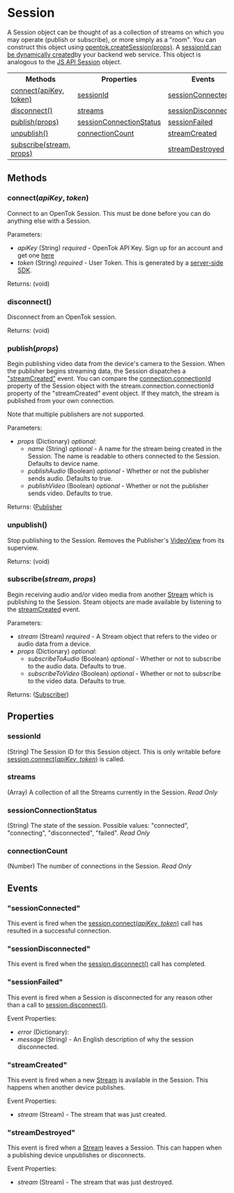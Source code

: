 # Session

A Session object can be thought of as a collection of streams on which you may operate (publish or subscribe), or more simply as a "room". 
You can construct this object using [opentok.createSession(props)](opentok.md#createsessionprops). A
[sessionId can be dynamically created](http://tokbox.com/opentok/tutorials/create-session/)by your backend web service. This object is
analogous to the [JS API Session](http://www.tokbox.com/opentok/docs/js/reference/Session.html) object.

<nav>
  <table>
    <tr>
      <th>Methods</th>
      <th>Properties</th>
      <th>Events</th>
    </tr>
    <tr>
      <td><a href="#connectapikey-token">connect(apiKey, token)</a></td>
      <td><a href="#sessionid">sessionId</a></td>
      <td><a href="#sessionconnected">sessionConnected</a></td>
    </tr>
    <tr>
      <td><a href="#disconnect">disconnect()</a></td>
      <td><a href="#streams">streams</a></td>
      <td><a href="#sessiondisconnected">sessionDisconnected</a></td>
    </tr>
    <tr>
      <td><a href="#publishprops">publish(props)</a></td>
      <td><a href="#sessionconnectionstatus">sessionConnectionStatus</a></td>
      <td><a href="#sessionfailed">sessionFailed</a></td>
    </tr>
    <tr>
      <td><a href="#unpublish">unpublish()</a></td>
      <td><a href="#connectioncount">connectionCount</a></td>
      <td><a href="#streamcreated">streamCreated</a></td>
    </tr>
    <tr>
      <td><a href="#subscribestream-props">subscribe(stream, props)</a></td>
      <td></td>
      <td><a href="#streamdestroyed">streamDestroyed</a></td>
    </tr>
  </table>
</nav>

## Methods

### connect(_apiKey_, _token_)

Connect to an OpenTok Session. This must be done before you can do anything else with a Session.

Parameters:
*  _apiKey_ (String) _required_ - OpenTok API Key. Sign up for an account and get one 
   [here](https://dashboard.tokbox.com/users/sign_in)
*  _token_ (String) _required_ - User Token. This is generated by a
   [server-side SDK](http://tokbox.com/opentok/libraries/server/).

Returns: (void)

### disconnect()

Disconnect from an OpenTok session.

Returns: (void)

### publish(_props_)

Begin publishing video data from the device's camera to the Session. When the publisher begins streaming data, the Session dispatches
a ["streamCreated"](#streamcreated) event. You can compare the [connection.connectionId](connection.md#connectionid) property of the Session object with the stream.connection.connectionId
property of the "streamCreated" event object. If they match, the stream is published from your own connection.

Note that multiple publishers are not supported.

Parameters:
*  _props_ (Dictionary) _optional_:
   *  _name_ (String) _optional_ - A name for the stream being created in the Session. The name is readable to others connected to the Session. Defaults to device name.
   *  _publishAudio_ (Boolean) _optional_ - Whether or not the publisher sends audio. Defaults to true.
   *  _publishVideo_ (Boolean) _optional_ - Whether or not the publisher sends video. Defaults to true.

Returns: ([Publisher](publisher.md#publisher)

### unpublish()

Stop publishing to the Session. Removes the Publisher's [VideoView](videoview.md#videoview) from its superview.

Returns: (void)

### subscribe(_stream_, _props_)

Begin receiving audio and/or video media from another [Stream](stream.md#stream) which is publishing to the Session. Steam
objects are made available by listening to the [streamCreated](#streamcreated) event.

Parameters:
*  _stream_ (Stream) _required_ - A Stream object that refers to the video or audio data from a device.
*  _props_ (Dictionary) _optional_:
   *  _subscribeToAudio_ (Boolean) _optional_ - Whether or not to subscribe to the audio data. Defaults to true.
   *  _subscribeToVideo_ (Boolean) _optional_ - Whether or not to subscribe to the video data. Defaults to true.

Returns: ([Subscriber](subscriber.md#subscriber))

## Properties

### sessionId

(String) The Session ID for this Session object. This is only writable before [session.connect(_apiKey_, _token_)](#connectapikey-token) is called.

### streams

(Array<Stream>) A collection of all the Streams currently in the Session. _Read Only_

### sessionConnectionStatus

(String) The state of the session. Possible values: "connected", "connecting", "disconnected", "failed". _Read Only_

### connectionCount

(Number) The number of connections in the Session. _Read Only_

## Events

### "sessionConnected"

This event is fired when the [session.connect(_apiKey_, _token_)](#connectapikey-token) call has resulted in a successful connection.

### "sessionDisconnected"

This event is fired when the [session.disconnect()](#disconnect) call has completed.

### "sessionFailed"

This event is fired when a Session is disconnected for any reason other than a call to [session.disconnect()](#disconnect).

Event Properties:
*  _error_ (Dictionary):
  *  _message_ (String) - An English description of why the session disconnected.

### "streamCreated"

This event is fired when a new [Stream](stream.md#stream) is available in the Session. This happens when another device publishes.

Event Properties:
*   _stream_ (Stream) - The stream that was just created.

### "streamDestroyed"

This event is fired when a [Stream](stream.md#stream) leaves a Session. This can happen when a publishing device unpublishes or disconnects.

Event Properties:
*   _stream_ (Stream) - The stream that was just destroyed.

